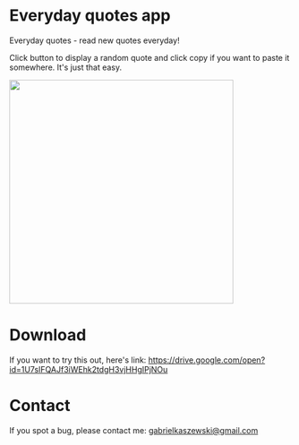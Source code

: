 # Everyday quotes app

Everyday quotes - read new quotes everyday!

Click button to display a random quote and click copy if you want to paste it somewhere.
It's just that easy.

<img src="https://user-images.githubusercontent.com/42281413/51558421-b356c980-1e7f-11e9-9877-4af7bad284dc.png" height = 400px>

# Download
If you want to try this out, here's link: https://drive.google.com/open?id=1U7sIFQAJf3iWEhk2tdgH3vjHHgIPjNOu

# Contact
If you spot a bug, please contact me: gabrielkaszewski@gmail.com
